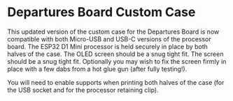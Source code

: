 # Departures Board Custom Case

This updated version of the custom case for the Departures Board is now compatible with both Micro-USB and USB-C versions of the processor board. The ESP32 D1 Mini processor is held securely in place by both halves of the case. The OLED screen should be a snug tight fit. The screen should be a snug tight fit. Optionally you may wish to fix the screen firmly in place with a few dabs from a hot glue gun (after fully testing!).

You will need to enable supports when printing both halves of the case (for the USB socket and for the processor retaining clip).
